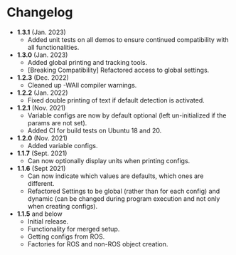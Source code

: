 # Changelog
* **1.3.1** (Jan. 2023)
  * Added unit tests on all demos to ensure continued compatibility with all functionalities.
* **1.3.0** (Jan. 2023)
  * Added global printing and tracking tools.
  * [Breaking Compatibility] Refactored access to global settings.
* **1.2.3** (Dec. 2022)
  * Cleaned up -WAll compiler warnings.
* **1.2.2** (Jan. 2022)
  * Fixed double printing of text if default detection is activated.
* **1.2.1** (Nov. 2021)
  * Variable configs are now by default optional (left un-initialized if the params are not set).
  * Added CI for build tests on Ubuntu 18 and 20.
* **1.2.0** (Nov. 2021)
  * Added variable configs.
* **1.1.7** (Sept. 2021)
  * Can now optionally display units when printing configs.
* **1.1.6** (Sept 2021)
  * Can now indicate which values are defaults, which ones are different.
  * Refactored Settings to be global (rather than for each config) and dynamic (can be changed during program execution and not only when creating configs).
* **1.1.5** and below
  * Initial release.
  * Functionality for merged setup.
  * Getting configs from ROS.
  * Factories for ROS and non-ROS object creation.
